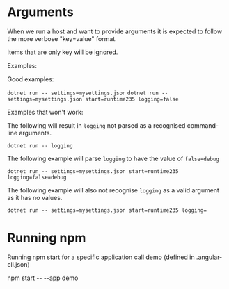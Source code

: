 # Arguments

When we run a host and want to provide arguments it is expected to follow the more verbose "key=value" format.

Items that are only key will be ignored.

Examples:

Good examples:

`dotnet run -- settings=mysettings.json`
`dotnet run -- settings=mysettings.json start=runtime235 logging=false`

Examples that won't work:

The following will result in `logging` not parsed as a recognised command-line arguments.

`dotnet run -- logging`

The following example will parse `logging` to have the value of `false=debug`

`dotnet run -- settings=mysettings.json start=runtime235 logging=false=debug`

The following example will also not recognise `logging` as a valid argument as it has no values.

`dotnet run -- settings=mysettings.json start=runtime235 logging=`

# Running npm

Running npm start for a specific application call demo (defined in .angular-cli.json)

npm start -- --app demo